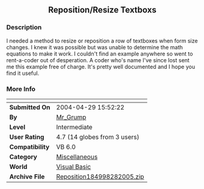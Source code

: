 ﻿<div align="center">

## Reposition/Resize Textboxs


</div>

### Description

I needed a method to resize or reposition a row of textboxes when form size changes. I knew it was possible but was unable to determine the math equations to make it work. I couldn't find an example anywhere so went to rent-a-coder out of desperation. A coder who's name I've since lost sent me this example free of charge. It's pretty well documented and I hope you find it useful.
 
### More Info
 


<span>             |<span>
---                |---
**Submitted On**   |2004-04-29 15:52:22
**By**             |[Mr\_Grump](https://github.com/Planet-Source-Code/PSCIndex/blob/master/ByAuthor/mr-grump.md)
**Level**          |Intermediate
**User Rating**    |4.7 (14 globes from 3 users)
**Compatibility**  |VB 6\.0
**Category**       |[Miscellaneous](https://github.com/Planet-Source-Code/PSCIndex/blob/master/ByCategory/miscellaneous__1-1.md)
**World**          |[Visual Basic](https://github.com/Planet-Source-Code/PSCIndex/blob/master/ByWorld/visual-basic.md)
**Archive File**   |[Reposition184998282005\.zip](https://github.com/Planet-Source-Code/mr-grump-reposition-resize-textboxs__1-58778/archive/master.zip)









